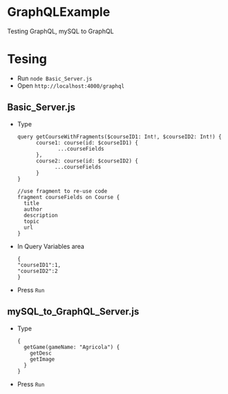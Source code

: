 # GraphQLExample
Testing GraphQL, mySQL to GraphQL

# Tesing

- Run `node Basic_Server.js`
- Open `http://localhost:4000/graphql`

## Basic_Server.js
- Type
    ```
    query getCourseWithFragments($courseID1: Int!, $courseID2: Int!) {
          course1: course(id: $courseID1) {
                 ...courseFields
          },
          course2: course(id: $courseID2) {
                ...courseFields
          } 
    }
    
    //use fragment to re-use code
    fragment courseFields on Course {
      title
      author
      description
      topic
      url
    }
    ```
- In Query Variables area
    ```
    { 
    "courseID1":1,
    "courseID2":2
    }
    ```
- Press `Run`

## mySQL_to_GraphQL_Server.js
- Type
  ```
  {
    getGame(gameName: "Agricola") {
      getDesc
      getImage
    }
  }
  ```
- Press `Run`
